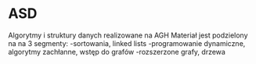 # ASD
Algorytmy i struktury danych realizowane na AGH
Materiał jest podzielony na na 3 segmenty:
-sortowania, linked lists
-programowanie dynamiczne, algorytmy zachłanne, wstęp do grafów
-rozszerzone grafy, drzewa
